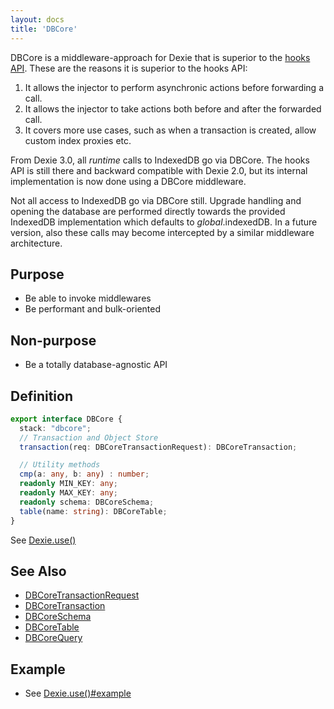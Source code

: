 ```yaml
---
layout: docs
title: 'DBCore'
---
```


DBCore is a middleware-approach for Dexie that is superior to the [hooks API](../Table/Table.hook('creating')). These are the reasons it is superior to the hooks API:

1. It allows the injector to perform asynchronic actions before forwarding a call.
2. It allows the injector to take actions both before and after the forwarded call.
3. It covers more use cases, such as when a transaction is created, allow custom index proxies etc.

From Dexie 3.0, all *runtime* calls to IndexedDB go via DBCore. The hooks API is still there and backward compatible with Dexie 2.0, but its internal implementation is now done using a DBCore middleware.

Not all access to IndexedDB go via DBCore still. Upgrade handling and opening the database are performed directly towards the provided IndexedDB implementation which defaults to *global*.indexedDB. In a future version, also these calls may become intercepted by a similar middleware architecture.

## Purpose
* Be able to invoke middlewares
* Be performant and bulk-oriented

## Non-purpose
* Be a totally database-agnostic API

## Definition

```ts
export interface DBCore {
  stack: "dbcore";
  // Transaction and Object Store
  transaction(req: DBCoreTransactionRequest): DBCoreTransaction;

  // Utility methods
  cmp(a: any, b: any) : number;
  readonly MIN_KEY: any;
  readonly MAX_KEY: any;
  readonly schema: DBCoreSchema;
  table(name: string): DBCoreTable;
}
```

See [Dexie.use()](../Dexie/Dexie.use())

## See Also
* [DBCoreTransactionRequest](DBCoreTransactionRequest)
* [DBCoreTransaction](DBCoreTransaction)
* [DBCoreSchema](DBCoreSchema)
* [DBCoreTable](DBCoreTable)
* [DBCoreQuery](DBCoreQuery)

## Example

* See [Dexie.use()#example](../Dexie/Dexie.use()#example)
